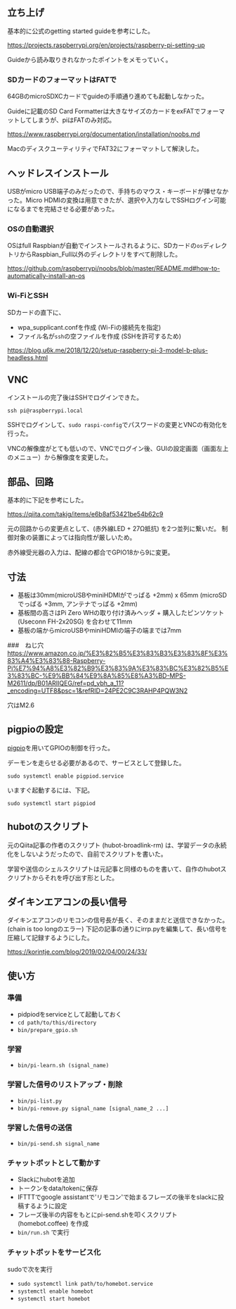 ## 立ち上げ

基本的に公式のgetting started guideを参考にした。

https://projects.raspberrypi.org/en/projects/raspberry-pi-setting-up

Guideから読み取りきれなかったポイントをメモっていく。

### SDカードのフォーマットはFATで
64GBのmicroSDXCカードでguideの手順通り進めても起動しなかった。

Guideに記載のSD Card Formatterは大きなサイズのカードをexFATでフォーマットしてしまうが、piはFATのみ対応。

https://www.raspberrypi.org/documentation/installation/noobs.md

MacのディスクユーティリティでFAT32にフォーマットして解決した。

## ヘッドレスインストール
USBがmicro USB端子のみだったので、手持ちのマウス・キーボードが挿せなかった。Micro HDMIの変換は用意できたが、選択や入力なしでSSHログイン可能になるまでを完結させる必要があった。

### OSの自動選択
OSはfull Raspbianが自動でインストールされるように、SDカードの`os`ディレクトリからRaspbian_Full以外のディレクトリをすべて削除した。

https://github.com/raspberrypi/noobs/blob/master/README.md#how-to-automatically-install-an-os

### Wi-FiとSSH
SDカードの直下に、
- wpa_supplicant.confを作成 (Wi-Fiの接続先を指定)
- ファイル名が`ssh`の空ファイルを作成 (SSHを許可するため)

https://blog.u6k.me/2018/12/20/setup-raspberry-pi-3-model-b-plus-headless.html

## VNC
インストールの完了後はSSHでログインできた。
```
ssh pi@raspberrypi.local
```

SSHでログインして、`sudo raspi-config`でパスワードの変更とVNCの有効化を行った。

VNCの解像度がとても低いので、VNCでログイン後、GUIの設定画面（画面左上のメニュー）から解像度を変更した。

## 部品、回路
基本的に下記を参考にした。

https://qiita.com/takjg/items/e6b8af53421be54b62c9

元の回路からの変更点として、(赤外線LED + 27Ω抵抗) を2つ並列に繋いだ。
制御対象の装置によっては指向性が厳しいため。

赤外線受光器の入力は、配線の都合でGPIO18から9に変更。

## 寸法
- 基板は30mm(microUSBやminiHDMIがでっぱる +2mm) x 65mm (microSDでっぱる +3mm, アンテナでっぱる +2mm)
- 基板間の高さはPi Zero WHの取り付け済みヘッダ + 購入したピンソケット (Useconn FH-2x20SG) を合わせて11mm
- 基板の端からmicroUSBやminiHDMIの端子の端までは7mm

###　ねじ穴
https://www.amazon.co.jp/%E3%82%B5%E3%83%B3%E3%83%8F%E3%83%A4%E3%83%88-Raspberry-Pi%E7%94%A8%E3%82%B9%E3%83%9A%E3%83%BC%E3%82%B5%E3%83%BC-%E9%BB%84%E9%8A%85%E8%A3%BD-MPS-M2611/dp/B01ARIIQEG/ref=pd_ybh_a_11?_encoding=UTF8&psc=1&refRID=24PE2C9C3RAHP4PQW3N2

穴はM2.6

## pigpioの設定
[pigpio](http://abyz.me.uk/rpi/pigpio/)を用いてGPIOの制御を行った。

デーモンを走らせる必要があるので、サービスとして登録した。
```
sudo systemctl enable pigpiod.service
```

いますぐ起動するには、下記。
```
sudo systemctl start pigpiod
```

## hubotのスクリプト
元のQiita記事の作者のスクリプト (hubot-broadlink-rm) は、学習データの永続化をしないようだったので、自前でスクリプトを書いた。

学習や送信のシェルスクリプトは元記事と同様のものを書いて、自作のhubotスクリプトからそれを呼び出す形とした。

## ダイキンエアコンの長い信号
ダイキンエアコンのリモコンの信号長が長く、そのままだと送信できなかった。(chain is too longのエラー)
下記の記事の通りにirrp.pyを編集して、長い信号を圧縮して記録するようにした。

https://korintje.com/blog/2019/02/04/00/24/33/

## 使い方
### 準備
- pidpiodをserviceとして起動しておく
- `cd path/to/this/directory`
- `bin/prepare_gpio.sh`

### 学習
- `bin/pi-learn.sh (signal_name)`

### 学習した信号のリストアップ・削除
- `bin/pi-list.py`
- `bin/pi-remove.py signal_name [signal_name_2 ...]`

### 学習した信号の送信
- `bin/pi-send.sh signal_name`

### チャットボットとして動かす
- Slackにhubotを追加
- トークンをdata/tokenに保存
- IFTTTでgoogle assistantで'リモコン'で始まるフレーズの後半をslackに投稿するように設定
- フレーズ後半の内容をもとにpi-send.shを叩くスクリプト (homebot.coffee) を作成
- `bin/run.sh` で実行

### チャットボットをサービス化
sudoで次を実行

- `sudo systemctl link path/to/homebot.service`
- `systemctl enable homebot`
- `systemctl start homebot`
